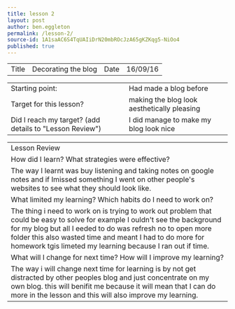 ```yaml
---
title: lesson 2
layout: post
author: ben.eggleton
permalink: /lesson-2/
source-id: 1A1saAC6S4TqUAIiDrN20mbROcJzA65gKZKqg5-NiOo4
published: true
---
```

<table>
  <tr>
    <td>Title</td>
    <td>Decorating the blog</td>
    <td>Date</td>
    <td>16/09/16</td>
  </tr>
</table>


<table>
  <tr>
    <td>Starting point:</td>
    <td>Had made a blog before </td>
  </tr>
  <tr>
    <td>Target for this lesson?</td>
    <td>making the blog look aesthetically pleasing</td>
  </tr>
  <tr>
    <td>Did I reach my target? 
(add details to "Lesson Review")</td>
<td> I did manage to make my blog look nice</td>
  </tr>
</table>


<table>
  <tr>
    <td>Lesson Review</td>
  </tr>
  <tr>
    <td>How did I learn? What strategies were effective? </td>
  </tr>
  <tr>
    <td>The way I learnt was buy listening and taking notes on google notes and if Imissed something I went on  other people's websites to see what they should look like.</td>
  </tr>
  <tr>
    <td>What limited my learning? Which habits do I need to work on? </td>
  </tr>
  <tr>
    <td>The thing i need to work on is trying to work out problem that could be easy to solve for example I ouldn't see the background for my blog but all I eeded to do was refresh no to open more folder this also wasted time and meant I had to do more for homework tgis limeted my learning because I ran out if time.
  </tr>
  <tr>
    <td>What will I change for next time? How will I improve my learning?</td>
  </tr>
  <tr>
    <td>The way i will change next time for learning is by not get distracted by other peoples blog and just concentrate on my own blog. this will benifit me because it will mean that I can do more in the lesson and this will also improve my learning. </td>
  </tr>
</table>


